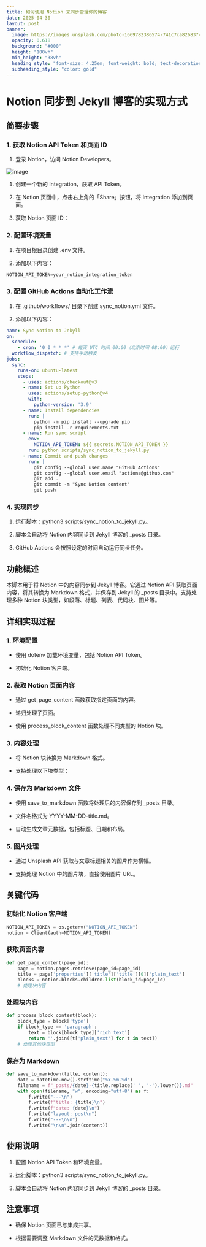 ```yaml
---
title: 如何使用 Notion 来同步管理你的博客
date: 2025-04-30
layout: post
banner:
  image: https://images.unsplash.com/photo-1669782386574-741c7ca82683?crop=entropy&cs=tinysrgb&fit=max&fm=jpg&ixid=M3w2OTIwMzJ8MHwxfHJhbmRvbXx8fHx8fHx8fDE3NDYwNDQ1NzR8&ixlib=rb-4.0.3&q=80&w=1080
  opacity: 0.618
  background: "#000"
  height: "100vh"
  min_height: "38vh"
  heading_style: "font-size: 4.25em; font-weight: bold; text-decoration: underline"
  subheading_style: "color: gold"
---
```


# Notion 同步到 Jekyll 博客的实现方式

## 简要步骤

### 1. 获取 Notion API Token 和页面 ID

1. 登录 Notion，访问 Notion Developers。

![image](https://prod-files-secure.s3.us-west-2.amazonaws.com/a7a0cc5a-89b9-4cda-8686-1fba0ca52f40/d19c1afe-dea5-4312-9333-786b0ba83054/image.png?X-Amz-Algorithm=AWS4-HMAC-SHA256&X-Amz-Content-Sha256=UNSIGNED-PAYLOAD&X-Amz-Credential=ASIAZI2LB466Z4PBANS7%2F20250430%2Fus-west-2%2Fs3%2Faws4_request&X-Amz-Date=20250430T202254Z&X-Amz-Expires=3600&X-Amz-Security-Token=IQoJb3JpZ2luX2VjEBQaCXVzLXdlc3QtMiJIMEYCIQChu5j4ScZKvNg2Z0yzNBwTZW0R7MpwkpJ5tqteOLaIqQIhAJIgM3aaAVfn2I9LuUSEVg0y2yKXjToDEJCJDqjD9lvHKogECK3%2F%2F%2F%2F%2F%2F%2F%2F%2F%2FwEQABoMNjM3NDIzMTgzODA1Igy6pk%2BRsWT7hVy5E9cq3ANm%2Fw3rF8okPw37wJzXoiLfn6CtxX3aBZ%2Bxf2g6RLggstsYv4I3NU0dxwh3pgImzZGPZnIJH9nvS7eN3RgUs3q562uyqeyBoC1rPQSZvFcbN51vyUg7HCN2RTyhNWX6qX%2FCL40%2B5QKk4E1%2F8hvLPkSljN3PSKb4giy6i7ujfStd2qjm8TIG9miZGNtNC7zMJhLZeD19nBCkCI1CP5J5iVbezWIuauFDXVfU26Lg2VUzfpjQuwdbO%2BD9aQDC%2BtIE9f0pSmMeTZ9YG09R27XLdWND11Dx2n0Yf0wZ2XxL%2BLi0eq4ajOscw1182cDWDjYi9r6iFw41gPqUwh%2FiGc83oSbjbAC84DYxDQ1wd%2BMnvMiuaR%2FV5K%2By3vNcbxiOKbZo83moOSXSxEOY0VvDJvO6cZGcPQJmEexF88ycABafYiX9QR7%2FWiFYL2LobYobY%2Bix%2BMn%2FHZiFn7Ut4EiBpY8YWSjkZY%2BDB44yVnRqKiDY1pDbin09Q85uWgzOudzIqFLOGwo9v%2BpVDu6scIQeeec3p1%2F0jbPlY0e9evJzU9JGp%2FIthy%2BUVNk8enAfrrKr2eZDgjMPliX5Gp312DrY%2BI3xoyzWbp49dv6b1oljnp%2BWyH9p24Wkp%2Fu31kd2P%2FWXKzDj9MnABjqkAfKaqmRi1NJIrqdx5C4jDDYGLhFe81kBDIxCzofGsRcwUqBUC5MJCYRQMLwx2BQM%2BG61QDiBf3KLqC2p6Z1u7sn4ddR36L3Y8SyoM0yQ0mBzSQE41JyX9tU1oAMS2GkXE97iwxkZdqQg%2FhvZF0XSC13Bwa6bMPD%2BQgpB4kNs6bkAOOVp%2BHxI6YgUDTFjBrdy3ZwCFbGZXAng6uuTVvj5Kfw87%2F%2FG&X-Amz-Signature=ea803b0949b113ecca80638721a3e51cf7bab1cea3cc840a0df9689596201164&X-Amz-SignedHeaders=host&x-id=GetObject)

1. 创建一个新的 Integration，获取 API Token。

1. 在 Notion 页面中，点击右上角的「Share」按钮，将 Integration 添加到页面。

1. 获取 Notion 页面 ID：


### 2. 配置环境变量

1. 在项目根目录创建 .env 文件。

1. 添加以下内容：

```javascript
NOTION_API_TOKEN=your_notion_integration_token
```

### 3. 配置 GitHub Actions 自动化工作流

1. 在 .github/workflows/ 目录下创建 sync_notion.yml 文件。

1. 添加以下内容：

```yaml
name: Sync Notion to Jekyll
on:
  schedule:
    - cron: '0 0 * * *' # 每天 UTC 时间 00:00（北京时间 08:00）运行
  workflow_dispatch: # 支持手动触发
jobs:
  sync:
    runs-on: ubuntu-latest
    steps:
      - uses: actions/checkout@v3
      - name: Set up Python
        uses: actions/setup-python@v4
        with:
          python-version: '3.9'
      - name: Install dependencies
        run: |
          python -m pip install --upgrade pip
          pip install -r requirements.txt
      - name: Run sync script
        env:
          NOTION_API_TOKEN: ${{ secrets.NOTION_API_TOKEN }}
        run: python scripts/sync_notion_to_jekyll.py
      - name: Commit and push changes
        run: |
          git config --global user.name "GitHub Actions"
          git config --global user.email "actions@github.com"
          git add .
          git commit -m "Sync Notion content"
          git push
```

### 4. 实现同步

1. 运行脚本：python3 scripts/sync_notion_to_jekyll.py。

1. 脚本会自动将 Notion 内容同步到 Jekyll 博客的 _posts 目录。

1. GitHub Actions 会按照设定的时间自动运行同步任务。

## 功能概述

本脚本用于将 Notion 中的内容同步到 Jekyll 博客。它通过 Notion API 获取页面内容，将其转换为 Markdown 格式，并保存到 Jekyll 的 _posts 目录中。支持处理多种 Notion 块类型，如段落、标题、列表、代码块、图片等。

## 详细实现过程

### 1. 环境配置

- 使用 dotenv 加载环境变量，包括 Notion API Token。

- 初始化 Notion 客户端。

### 2. 获取 Notion 页面内容

- 通过 get_page_content 函数获取指定页面的内容。

- 递归处理子页面。

- 使用 process_block_content 函数处理不同类型的 Notion 块。

### 3. 内容处理

- 将 Notion 块转换为 Markdown 格式。

- 支持处理以下块类型：


### 4. 保存为 Markdown 文件

- 使用 save_to_markdown 函数将处理后的内容保存到 _posts 目录。

- 文件名格式为 YYYY-MM-DD-title.md。

- 自动生成文章元数据，包括标题、日期和布局。

### 5. 图片处理

- 通过 Unsplash API 获取与文章标题相关的图片作为横幅。

- 支持处理 Notion 中的图片块，直接使用图片 URL。

## 关键代码

### 初始化 Notion 客户端

```python
NOTION_API_TOKEN = os.getenv("NOTION_API_TOKEN")
notion = Client(auth=NOTION_API_TOKEN)
```

### 获取页面内容

```python
def get_page_content(page_id):
    page = notion.pages.retrieve(page_id=page_id)
    title = page['properties']['title']['title'][0]['plain_text']
    blocks = notion.blocks.children.list(block_id=page_id)
    # 处理块内容
```

### 处理块内容

```python
def process_block_content(block):
    block_type = block['type']
    if block_type == 'paragraph':
        text = block[block_type]['rich_text']
        return ''.join([t['plain_text'] for t in text])
    # 处理其他块类型
```

### 保存为 Markdown

```python
def save_to_markdown(title, content):
    date = datetime.now().strftime("%Y-%m-%d")
    filename = f"_posts/{date}-{title.replace(' ', '-').lower()}.md"
    with open(filename, "w", encoding="utf-8") as f:
        f.write("---\n")
        f.write(f"title: {title}\n")
        f.write(f"date: {date}\n")
        f.write("layout: post\n")
        f.write("---\n\n")
        f.write("\n\n".join(content))
```

## 使用说明

1. 配置 Notion API Token 和环境变量。

1. 运行脚本：python3 scripts/sync_notion_to_jekyll.py。

1. 脚本会自动将 Notion 内容同步到 Jekyll 博客的 _posts 目录。

## 注意事项

- 确保 Notion 页面已与集成共享。

- 根据需要调整 Markdown 文件的元数据和格式。
